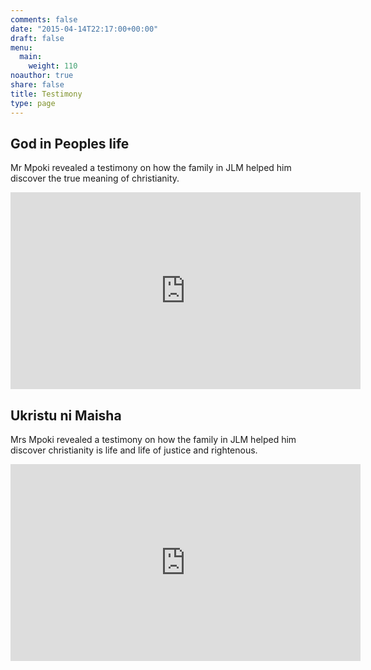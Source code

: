 ```yaml
---
comments: false
date: "2015-04-14T22:17:00+00:00"
draft: false
menu:
  main:
    weight: 110
noauthor: true
share: false
title: Testimony
type: page
---
```

## God in Peoples life
Mr Mpoki revealed a testimony on how the family in JLM helped him discover the true meaning of christianity.

<iframe width="560" height="315" src="https://www.youtube.com/embed/A11XKY5pFR0?start=21" frameborder="0" allow="accelerometer; autoplay; encrypted-media; gyroscope; picture-in-picture" allowfullscreen></iframe>

## Ukristu ni Maisha
Mrs Mpoki revealed a testimony on how the family in JLM helped him discover christianity is life and life of justice and rightenous.

<iframe width="560" height="315" src="https://www.youtube.com/embed/A11XKY5pFR0?start=21" frameborder="0" allow="accelerometer; autoplay; encrypted-media; gyroscope; picture-in-picture" allowfullscreen></iframe>
